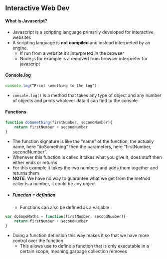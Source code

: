 ## Interactive Web Dev
#### What is Javascript?
- Javascript is a scripting language primarily developed for interactive websites
- A scripting language is **not compiled** and instead interpreted by an engine.
	- If run from a website it’s interpreted in the browser 
	- Node.js for example is a removed from browser interpreter for javascript
#### Console.log
```Javascript
console.log(“Print something to the log”)
```
- `console.log()`  is a method that takes any type of object and any number of objects and prints whatever data it can find to the console
#### Functions
```Javascript
function doSomething(firstNumber, secondNumber){
	return firstNumber + secondNumber
}
```
- The function signature is like the “name” of the function, the actually name, here “doSomething” then the parameters, here “firstNumber, secondNumber”.
- Whenever this function is called it takes what you give it, does stuff then either ends or returns
- For this example it takes the two numbers and adds them together and returns them
- **NOTE**: We have no way to guarantee what we get from the method caller is a number, it could be any object
- ##### Function = defintion
	- Functions can also be defined as a variable 
```JavaScript
var doSomeMaths = function(firstNumber, secondNumber){
	return firstNumber + secondNumber
}
```
- Doing a function definition this way makes it so that we have more control over the function
	- This allows use to define a function that is only executable in a certain scope, meaning garbage collection removes 
